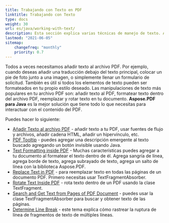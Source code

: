 ```yaml
---
title: Trabajando con Texto en PDF 
linktitle: Trabajando con Texto
type: docs
weight: 30
url: es/java/working-with-text/
description: Esta sección explica varias técnicas de manejo de texto. Aprende cómo añadir, reemplazar, rotar, buscar texto usando Aspose.PDF y Java.
lastmod: "2021-06-05"
sitemap:
    changefreq: "monthly"
    priority: 0.7
---
```


Todos a veces necesitamos añadir texto al archivo PDF. Por ejemplo, cuando deseas añadir una traducción debajo del texto principal, colocar un pie de foto junto a una imagen, o simplemente llenar un formulario de solicitud. También es útil si todos los elementos de texto pueden ser formateados en tu propio estilo deseado. Las manipulaciones de texto más populares en tu archivo PDF son: añadir texto al PDF, formatear texto dentro del archivo PDF, reemplazar y rotar texto en tu documento. **Aspose.PDF para Java** es la mejor solución que tiene todo lo que necesitas para interactuar con el contenido del PDF.

Puedes hacer lo siguiente:

- [Añadir Texto al archivo PDF](/pdf/java/add-text-to-pdf-file/) - añadir texto a tu PDF, usar fuentes de flujo y archivos, añadir cadena HTML, añadir un hipervínculo, etc.
- [PDF Tooltip](/pdf/java/pdf-tooltip/) - puedes agregar una descripción emergente al texto buscado agregando un botón invisible usando Java.
- [Text Formatting inside PDF](/pdf/java/text-formatting-inside-pdf/) - Muchas características puedes agregar a tu documento al formatear el texto dentro de él. Agrega sangría de línea, agrega borde de texto, agrega subrayado de texto, agrega un salto de línea con la biblioteca Aspose.PDF.
- [Replace Text in PDF](/pdf/java/replace-text-in-pdf/) - para reemplazar texto en todas las páginas de un documento PDF. Primero necesitas usar TextFragmentAbsorber.
- [Rotate Text Inside PDF](/pdf/java/rotate-text-inside-pdf/) - rota texto dentro de un PDF usando la clase TextFragment.
- [Search and Get Text from Pages of PDF Document](/pdf/java/search-and-get-text-from-pdf/) - puedes usar la clase TextFragmentAbsorber para buscar y obtener texto de las páginas.
- [Determine Line Break](/pdf/java/determine-line-break/) - este tema explica cómo rastrear la ruptura de línea de fragmentos de texto de múltiples líneas.